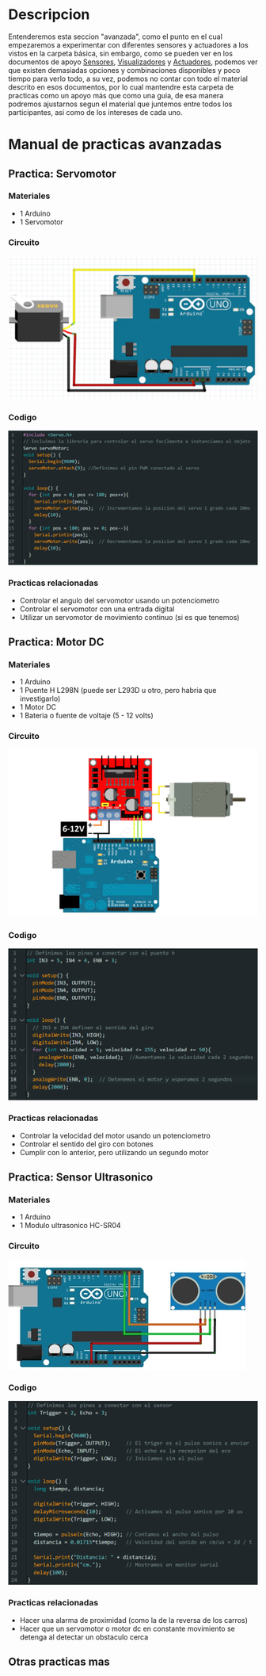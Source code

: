 # Descripcion
Entenderemos esta seccion "avanzada", como el punto en el cual empezaremos a experimentar con diferentes sensores y actuadores a los vistos en la carpeta básica, sin embargo, como se pueden ver en los documentos de apoyo [Sensores](/Tipos%20de%20sensores.pdf), [Visualizadores](/Tipos%20de%20visualizadores.pdf) y [Actuadores](/Tipos%20de%20actuadores.pdf), podemos ver que existen demasiadas opciones y combinaciones disponibles y poco tiempo para verlo todo, a su vez, podemos no contar con todo el material descrito en esos documentos, por lo cual mantendre esta carpeta de practicas como un apoyo más que como una guia, de esa manera podremos ajustarnos segun el material que juntemos entre todos los participantes, asi como de los intereses de cada uno. 

# Manual de practicas avanzadas
## Practica: Servomotor
### Materiales
+ 1 Arduino
+ 1 Servomotor
### Circuito
![Esquematico de la practica](https://github.com/OscSerrano/Invernada_Robotica/blob/main/Arduino_Avanzado/Imagenes/CircuitoA1.png)
### Codigo
![Codigo de la practica](https://github.com/OscSerrano/Invernada_Robotica/blob/main/Arduino_Avanzado/Imagenes/CodigoA1.png)
### Practicas relacionadas
+ Controlar el angulo del servomotor usando un potenciometro
+ Controlar el servomotor con una entrada digital
+ Utilizar un servomotor de movimiento continuo (si es que tenemos)

## Practica: Motor DC
### Materiales
+ 1 Arduino
+ 1 Puente H L298N (puede ser L293D u otro, pero habria que investigarlo)
+ 1 Motor DC
+ 1 Bateria o fuente de voltaje (5 - 12 volts)
### Circuito
![Esquematico de la practica](https://github.com/OscSerrano/Invernada_Robotica/blob/main/Arduino_Avanzado/Imagenes/CircuitoA2.jpg)
### Codigo
![Codigo de la practica](https://github.com/OscSerrano/Invernada_Robotica/blob/main/Arduino_Avanzado/Imagenes/CodigoA2.png)
### Practicas relacionadas
+ Controlar la velocidad del motor usando un potenciometro
+ Controlar el sentido del giro con botones
+ Cumplir con lo anterior, pero utilizando un segundo motor

## Practica: Sensor Ultrasonico
### Materiales
+ 1 Arduino
+ 1 Modulo ultrasonico HC-SR04
### Circuito
![Esquematico de la practica](https://github.com/OscSerrano/Invernada_Robotica/blob/main/Arduino_Avanzado/Imagenes/CircuitoA3.jpg)
### Codigo
![Codigo de la practica](https://github.com/OscSerrano/Invernada_Robotica/blob/main/Arduino_Avanzado/Imagenes/CodigoA3.png)
### Practicas relacionadas
+ Hacer una alarma de proximidad (como la de la reversa de los carros)
+ Hacer que un servomotor o motor dc en constante movimiento se detenga al detectar un obstaculo cerca

## Otras practicas mas
